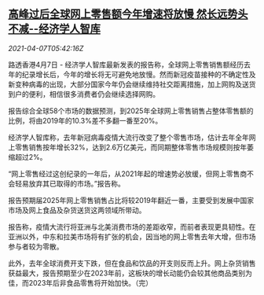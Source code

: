 <!--1617775263000-->
[高峰过后全球网上零售额今年增速将放慢 然长远势头不减--经济学人智库](https://cn.reuters.com/article/economist-global-online-retail-0407-idCNKBS2BU0JY)
------

<div><i>2021-04-07T05:42:16Z</i></div><p>路透香港4月7日 - 经济学人智库最新发表的报告称，全球网上零售销售额经历去年的纪录增长后，今年的增长将无可避免地放慢。然而新冠疫苗接种的不确定性及新变种病毒的出现，大部分国家今年仍会继续维持社交距离措施，加上网购及送货到户的便利，相信很多消费者仍会继续选择网购。</p><p>报告综合全球58个市场的数据预测，到2025年全球网上零售销售占整体零售额的比例，将由2019年的10.3%差不多翻一番至20%。</p><p>经济学人智库称，去年新冠病毒疫情大流行改变了整个零售市场，估计去年全年网上零售销售按年增长32%，达到2.6万亿美元，而同期整体零售市场规模则按年萎缩超过2%。</p><p>“网上零售经过这创纪录的一年后，从2021年起的增速势必放缓，但网上零售商不会轻易放弃其已取得的市场。”报告称。</p><p>报告预期届2025年网上零售销售占比将较2019年翻近一番，主要受到发展中国家市场及网上食品及杂货送货这两领域所带动。</p><p>报告称，疫情大流行将亚洲与北美消费市场的差距收窄，而前者表现更具韧性。在亚洲以外，中东和拉美市场将有扩张的机会，因当地的网上零售去年大增，但市场参与者较为零散。</p><p>此外，去年全球消费开支下跌，但在食品和饮品的开支则反而上升。网上杂货销售获益最大，报告预期至少在2023年前，这板块的增长动能仍会较其他商品类别为佳，而2023年后非食品零售将开始加快。（完）</p>
